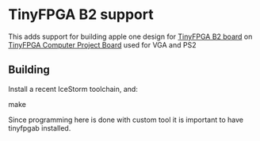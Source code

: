 # TinyFPGA B2 support

This adds support for building apple one design for [TinyFPGA B2 board](http://tinyfpga.com/b-series-guide.html) on [TinyFPGA Computer Project Board](https://hackaday.io/project/29526-tinyfpga-computer-project-board) used for VGA and PS2

## Building
Install a recent IceStorm toolchain, and:

make

Since programming here is done with custom tool it is important to have tinyfpgab installed.
